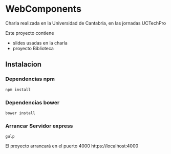 # WebComponents
Charla realizada en la Universidad de Cantabria, en las jornadas UCTechPro

Este proyecto contiene
- slides usadas en la charla
- proyecto Biblioteca

## Instalacion
### Dependencias npm
```
npm install
```
### Dependencias bower
```
bower install
```

### Arrancar Servidor express
``` 
gulp
```

El proyecto arrancará en el puerto 4000
https://localhost:4000








